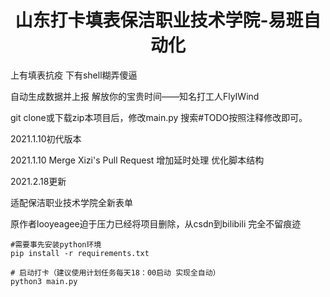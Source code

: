 <h1 align="center">
  山东打卡填表保洁职业技术学院-易班自动化
  <br>
</h1>

上有填表抗疫 下有shell糊弄傻逼

自动生成数据并上报 解放你的宝贵时间——知名打工人FlyIWind

git clone或下载zip本项目后，修改main.py 搜索#TODO按照注释修改即可。

2021.1.10初代版本

2021.1.10 Merge Xizi's Pull Request 增加延时处理 优化脚本结构

2021.2.18更新

适配保洁职业技术学院全新表单

原作者looyeagee迫于压力已经将项目删除，从csdn到bilibili 完全不留痕迹




```shell
#需要事先安装python环境
pip install -r requirements.txt

# 启动打卡（建议使用计划任务每天18：00启动 实现全自动）
python3 main.py
```


